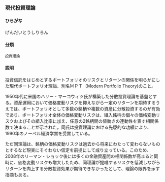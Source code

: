 <div style="display:none;">

## [あ行](securities-terms?id=あ行)
## [か行](securities-terms?id=か行)

</div>

### 現代投資理論

#### ひらがな

げんだいとうしりろん

#### 分類

`投資理論`

#### 説明

投資信託をはじめとするポートフォリオのリスクとリターンの関係を明らかにした現代ポートフォリオ理論、別名ＭＰＴ（Modern Portfolio Theory)のこと。
 
1950年代に米国のハリー・マーコウィツ氏が構築した分散投資理論を基盤とする。資産運用において価格変動リスクを抑えながら一定のリターンを期待するうえでは、ポートフォリオとして多数の銘柄や複数の資産に分散投資するのが有効であり、ポートフォリオ全体の価格変動リスクは、組入銘柄の個々の価格変動リスクおよびその組入比率に加え、任意の2銘柄間の値動きの連動性を表す相関係数で決まることが示された。同氏は投資理論における先駆的な功績により、1990年のノーベル経済学賞を受賞している。
 
ただ同理論は、銘柄の価格変動リスクは過去から将来にわたって変わらないものとするなど現実にそぐわない仮定を前提にして成り立っている。このため、2008年のリーマン・ショック後には多くの金融資産間の相関係数が高まると同時に、価格変動リスクも増大したため、同理論が提唱するリスクを低減しながらリターンを向上する分散投資効果が期待できなかったとして、理論の限界を示す指摘もある。

<div style="display:none;">

## [さ行](securities-terms?id=さ行)
## [た行](securities-terms?id=た行)
## [な行](securities-terms?id=な行)
## [は行](securities-terms?id=は行)
## [ま行](securities-terms?id=ま行)
## [や行](securities-terms?id=や行)
## [ら行](securities-terms?id=ら行)
## [わ行](securities-terms?id=わ行)
## [英数字・記号](securities-terms?id=英数字・記号)

</div>

